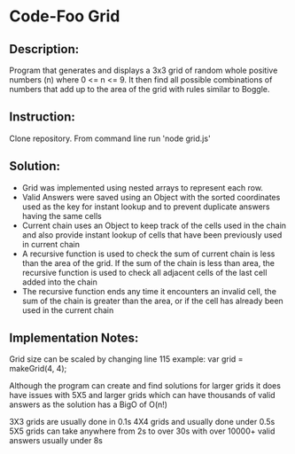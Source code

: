 # Code-Foo Grid

## Description:
Program that generates and displays a 3x3 grid of random whole positive numbers (n) where 0 <= n <= 9. It then find all possible combinations of numbers that add up to the area of the grid with rules similar to Boggle.

## Instruction:
Clone repository.
From command line run 'node grid.js'

## Solution:
* Grid was implemented using nested arrays to represent each row.
* Valid Answers were saved using an Object with the sorted coordinates used as the key for instant lookup and to prevent duplicate answers having the same cells 
* Current chain uses an Object to keep track of the cells used in the chain and also provide instant lookup of cells that have been previously used in current chain
* A recursive function is used to check the sum of current chain is less than the area of the grid.  If the sum of the chain is less than area, the recursive function is used to check all adjacent cells of the last cell added into the chain
* The recursive function ends any time it encounters an invalid cell, the sum of the chain is greater than the area, or if the cell has already been used in the current chain

## Implementation Notes:
Grid size can be scaled by changing line 115
example: var grid = makeGrid(4, 4);

Although the program can create and find solutions for larger grids it does have issues with 5X5 and larger grids which can have thousands of valid answers as the solution has a BigO of O(n!) 

3X3 grids are usually done in 0.1s
4X4 grids and usually done under 0.5s
5X5 grids can take anywhere from 2s to over 30s with over 10000+ valid answers usually under 8s

